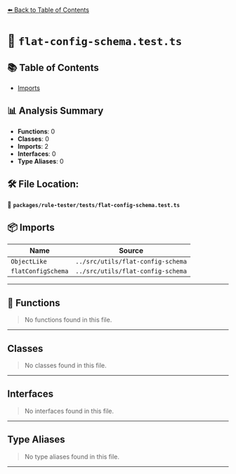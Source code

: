 [⬅️ Back to Table of Contents](../../../index.md)

# 📄 `flat-config-schema.test.ts`

## 📚 Table of Contents

- [Imports](#imports)

## 📊 Analysis Summary

- **Functions**: 0
- **Classes**: 0
- **Imports**: 2
- **Interfaces**: 0
- **Type Aliases**: 0

## 🛠️ File Location:
📂 **`packages/rule-tester/tests/flat-config-schema.test.ts`**

## 📦 Imports

| Name | Source |
|------|--------|
| `ObjectLike` | `../src/utils/flat-config-schema` |
| `flatConfigSchema` | `../src/utils/flat-config-schema` |


---

## 🔧 Functions

> No functions found in this file.


---

## Classes

> No classes found in this file.


---

## Interfaces

> No interfaces found in this file.


---

## Type Aliases

> No type aliases found in this file.


---